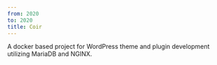 ```yaml
---
from: 2020
to: 2020
title: Coir
---
```


A docker based project for WordPress theme and plugin development utilizing MariaDB and NGINX.
